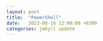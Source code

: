 ```yaml
---
layout: post
title:  "PowerShell"
date:   2023-08-16 12:00:00 +0300
categories: jekyll update
---
```



